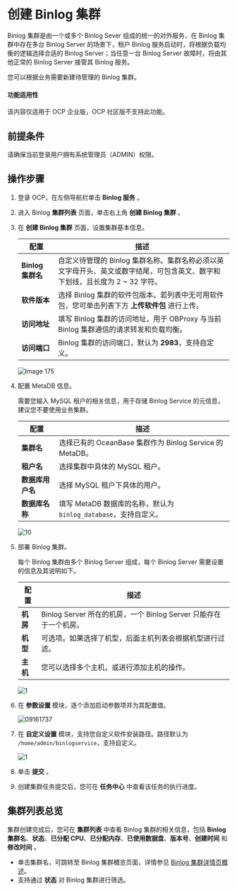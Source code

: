 # 创建 Binlog 集群

Binlog 集群是由一个或多个 Binlog Sever 组成的统一的对外服务，在 Binlog 集群中存在多台 Binlog Server 的场景下，租户 Binlog 服务启动时，将根据负载均衡的逻辑选择合适的 Binlog Server；当任意一台 Binlog Server 故障时，将由其他正常的 Binlog Server 接管其 Binlog 服务。

您可以根据业务需要新建待管理的 Binlog 集群。

<main id="notice" type='notice'>
<h4>功能适用性</h4>
<p>该内容仅适用于 OCP 企业版，OCP 社区版不支持此功能。</p>
</main>

## 前提条件

请确保当前登录用户拥有系统管理员（ADMIN）权限。

## 操作步骤

1. 登录 OCP，在左侧导航栏单击 **Binlog 服务** 。

2. 进入 Binlog **集群列表** 页面，单击右上角 **创建 Binlog 集群** 。

3. 在 **创建 Binlog 集群** 页面，设置集群基本信息。

     |配置  |   描述   |
     |-----|-------|
     | **Binlog 集群名**          | 自定义待管理的 Binlog 集群名称。集群名称必须以英文字母开头、英文或数字结尾，可包含英文、数字和下划线，且长度为 2 ~ 32 字符。|
     | **软件版本**         | 选择 Binlog 集群的软件包版本。若列表中无可用软件包，您可单击列表下方 **上传软件包** 进行上传。  |
     | **访问地址**          | 填写 Binlog 集群的访问地址，用于 OBProxy 与当前 Binlog 集群通信的请求转发和负载均衡。   |
     | **访问端口** | Binlog 集群的访问端口，默认为 **2983**，支持自定义。   |

     ![Image 175](https://obbusiness-private.oss-cn-shanghai.aliyuncs.com/doc/img/ocp/431/%E5%88%9B%E5%BB%BA%E9%9B%86%E7%BE%A4-%E5%9F%BA%E6%9C%AC%E8%AE%BE%E7%BD%AE.png)

4. 配置 MetaDB 信息。

   需要您输入 MySQL 租户的相关信息，用于存储 Binlog Service 的元信息，建议您不要使用业务集群。

     |配置  |   描述   |
     |-----|-------|
     | **集群名**    | 选择已有的 OceanBase 集群作为 Binlog Service 的 MetaDB。|
     | **租户名**    | 选择集群中具体的 MySQL 租户。   |
     | **数据库用户名**        | 选择 MySQL 租户下具体的用户。  |
     | **数据库名称**          | 填写 MetaDB 数据库的名称，默认为 `binlog_database`，支持自定义。   |

   ![10](https://obbusiness-private.oss-cn-shanghai.aliyuncs.com/doc/img/ocp/431/%E5%88%9B%E5%BB%BA%E9%9B%86%E7%BE%A4-metadb%E8%AE%BE%E7%BD%AE.png)

5. 部署 Binlog 集群。

   每个 Binlog 集群由多个 Binlog Server 组成，每个 Binlog Server 需要设置的信息及其说明如下。

   |   配置   |  描述   |
   |-----|-------|
   | **机房**     | Binlog Server 所在的机房，一个 Binlog Server 只能存在于一个机房。  |
   | **机型**    | 可选项。如果选择了机型，后面主机列表会根据机型进行过滤。   |
   | **主机**  | 您可以选择多个主机，或进行添加主机的操作。   |

   ![1](https://obbusiness-private.oss-cn-shanghai.aliyuncs.com/doc/img/ocp/431/%E5%88%9B%E5%BB%BA%E9%9B%86%E7%BE%A4-%E9%83%A8%E7%BD%B2binlog%E9%9B%86%E7%BE%A4.png)

6. 在 **参数设置** 模块，逐个添加启动参数项并为其配置值。

    ![09161737](https://obbusiness-private.oss-cn-shanghai.aliyuncs.com/doc/img/ocp/431/%E5%88%9B%E5%BB%BA%E9%9B%86%E7%BE%A4-%E5%8F%82%E6%95%B0%E8%AE%BE%E7%BD%AE.png)

7. 在 **自定义设置** 模块，支持您自定义软件安装路径。路径默认为 `/home/admin/binlogservice`，支持自定义。

   ![1](https://obbusiness-private.oss-cn-shanghai.aliyuncs.com/doc/img/ocp/431/%E8%87%AA%E5%AE%9A%E4%B9%89%E8%AE%BE%E7%BD%AE.png)

8. 单击 **提交** 。

9. 创建集群任务提交后，您可在 **任务中心** 中查看该任务的执行进度。

## 集群列表总览

集群创建完成后，您可在 **集群列表** 中查看 Binlog 集群的相关信息，包括 **Binlog 集群名**、**状态**、**已分配 CPU**、**已分配内存**、**已使用数据盘**、**版本号**、**创建时间** 和 **修改时间** 。

* 单击集群名，可跳转至 Binlog 集群概览页面，详情参见 [Binlog 集群详情页概述](300.manage-a-binlog-cluster/100.binlog-cluster-overview.md)。
* 支持通过 **状态** 对 Binlog 集群进行筛选。
